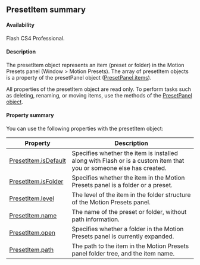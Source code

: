 ## PresetItem summary

#### Availability

Flash CS4 Professional.

#### Description

The presetItem object represents an item (preset or folder) in the Motion Presets panel (Window > Motion Presets). The array of presetItem objects is a property of the presetPanel object ([PresetPanel.items](../PresetPanel_object/PresetPanel9.md)).

All properties of the presetItem object are read only. To perform tasks such as deleting, renaming, or moving items, use the methods of the [PresetPanel object](../PresetPanel_object/PresetPanel_summary.md).

#### Property summary

You can use the following properties with the presetItem object:

| **Property** | **Description** |
| --- | --- |
| [PresetItem.isDefault](../PresetItem_object/PresetItem.md) | Specifies whether the item is installed along with Flash or is a custom item that you or someone else has created. |
| [PresetItem.isFolder](../PresetItem_object/PresetItem1.md) | Specifies whether the item in the Motion Presets panel is a folder or a preset. |
| [PresetItem.level](../PresetItem_object/PresetItem2.md) | The level of the item in the folder structure of the Motion Presets panel. |
| [PresetItem.name](../PresetItem_object/PresetItem3.md) | The name of the preset or folder, without path information. |
| [PresetItem.open](../PresetItem_object/PresetItem4.md) | Specifies whether a folder in the Motion Presets panel is currently expanded. |
| [PresetItem.path](../PresetItem_object/PresetItem5.md) | The path to the item in the Motion Presets panel folder tree, and the item name. |
